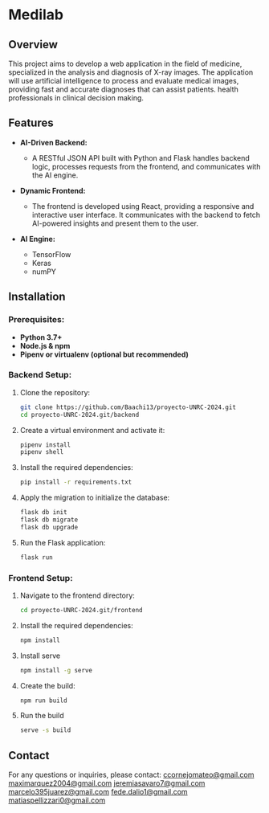 # Medilab

## Overview

This project aims to develop a web application in the field of medicine, specialized in the analysis and diagnosis of X-ray images. The application will use artificial intelligence to process and evaluate medical images, providing fast and accurate diagnoses that can assist patients. health professionals in clinical decision making.
## Features

- **AI-Driven Backend:** 
  - A RESTful JSON API built with Python and Flask handles backend logic, processes requests from the frontend, and communicates with the AI engine.
  
- **Dynamic Frontend:** 
  - The frontend is developed using React, providing a responsive and interactive user interface. It communicates with the backend to fetch AI-powered insights and present them to the user.
  
- **AI Engine:**
  - TensorFlow
  - Keras
  - numPY

## Installation

### Prerequisites:

- **Python 3.7+**
- **Node.js & npm**
- **Pipenv or virtualenv (optional but recommended)**

### Backend Setup:

1. Clone the repository:
   ```bash
   git clone https://github.com/Baachi13/proyecto-UNRC-2024.git
   cd proyecto-UNRC-2024.git/backend
2. Create a virtual environment and activate it:
   ```bash
   pipenv install
   pipenv shell
3. Install the required dependencies:
   ```bash
   pip install -r requirements.txt
4. Apply the migration to initialize the database:
   ```bash
   flask db init
   flask db migrate
   flask db upgrade
5. Run the Flask application:
   ```bash
   flask run

### Frontend Setup:

1. Navigate to the frontend directory:
   ```bash
   cd proyecto-UNRC-2024.git/frontend
2. Install the required dependencies:
   ```bash
   npm install
3. Install serve
   ```bash
   npm install -g serve
4. Create the build:
   ```bash
   npm run build
5. Run the build
    ```bash
   serve -s build

## Contact
For any questions or inquiries, please contact:
  ccornejomateo@gmail.com
  maximarquez2004@gmail.com
  jeremiasavaro7@gmail.com
  marcelo395juarez@gmail.com
  fede.dalio1@gmail.com
  matiaspellizzari0@gmail.com
